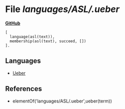 # File _languages/ASL/.ueber_
**[GitHub](https://github.com/softlang/yas/blob/master/languages/ASL/.ueber)**
```
[
  language(asl(text)),
  membership(asl(text), succeed, [])
].
```

## Languages
* [Ueber](../languages/Ueber.md)

## References
* elementOf('languages/ASL/.ueber',ueber(term))
